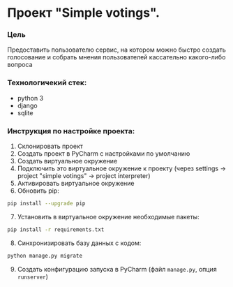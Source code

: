 # Проект "Simple votings".

### Цель
Предоставить пользователю сервис, на котором можно быстро создать голосование и собрать мнения пользователей кассательно какого-либо вопроса

### Технологичекий стек:
- python 3
- django
- sqlite

### Инструкция по настройке проекта:
1. Склонировать проект
2. Создать проект в PyCharm с наcтройками по умолчанию
3. Создать виртуальное окружение
4. Подключить это виртуальное окружение к проекту (через settings -> project "simple votings" -> project interpreter)
5. Активировать виртуальное окружение
6. Обновить pip: 
```bash
pip install --upgrade pip
```
7. Установить в виртуальное окружение необходимые пакеты: 
```bash
pip install -r requirements.txt
```
8. Синхронизировать базу данных с кодом: 
```bash
python manage.py migrate
```
9. Создать конфигурацию запуска в PyCharm (файл `manage.py`, опция `runserver`)
